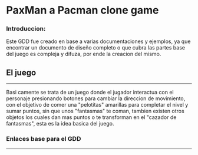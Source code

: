 # PaxMan a Pacman clone game

### Introduccion:
Este GDD fue creado en base a varias documentaciones y ejemplos, ya que encontrar un documento de diseño completo o que cubra las partes base del juego es compleja y difuza, por ende la creacion del mismo.

## El juego
-----
Basi camente se trata de un juego donde el jugador interactua con el personaje presionando botones para cambiar la direccion de movimiento, con el objetivo de comer una "pelotitas" amarillas para completar el nivel y sumar puntos, sin que unos "fantasmas" te coman, tambien existen otros objetos los cuales dan mas puntos o te transforman en el "cazador de fantasmas", esta es la idea basica del juego.

### Enlaces base para el GDD
---

